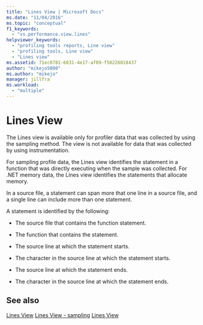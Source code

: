 ```yaml
---
title: "Lines View | Microsoft Docs"
ms.date: "11/04/2016"
ms.topic: "conceptual"
f1_keywords:
  - "vs.performance.view.lines"
helpviewer_keywords:
  - "profiling tools reports, Line view"
  - "profiling tools, Line view"
  - "Lines view"
ms.assetid: 71ec0781-6031-4e17-af09-f50226018437
author: "mikejo5000"
ms.author: "mikejo"
manager: jillfra
ms.workload:
  - "multiple"
---
```

# Lines View
The Lines view is available only for profiler data that was collected by using the sampling method. The view is not available for data that was collected by using instrumentation.

 For sampling profile data, the Lines view identifies the statement in a function that was directly executing when the sample was collected. For .NET memory data, the Lines view identifies the statements that allocate memory.

 In a source file, a statement can span more that one line in a source file, and a single line can include more than one statement.

 A statement is identified by the following:

-   The source file that contains the function statement.

-   The function that contains the statement.

-   The source line at which the statement starts.

-   The character in the source line at which the statement starts.

-   The source line at which the statement ends.

-   The character in the source line at which the statement ends.

## See also
 [Lines View](../profiling/lines-view-sampling-data.md)
 [Lines View - sampling](../profiling/lines-view-dotnet-memory-sampling-data.md)
 [Lines View](../profiling/lines-view-contention-data.md)